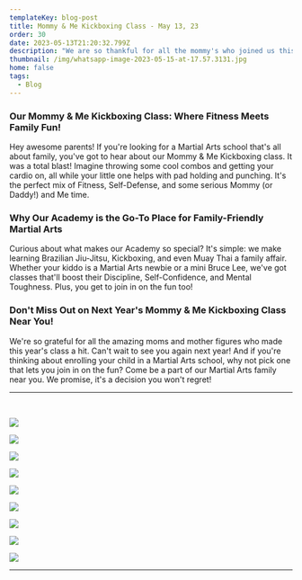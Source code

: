 ```yaml
---
templateKey: blog-post
title: Mommy & Me Kickboxing Class - May 13, 23
order: 30
date: 2023-05-13T21:20:32.799Z
description: "We are so thankful for all the mommy's who joined us this year! "
thumbnail: /img/whatsapp-image-2023-05-15-at-17.57.3131.jpg
home: false
tags:
  - Blog
---
```

### Our Mommy & Me Kickboxing Class: Where Fitness Meets Family Fun!

Hey awesome parents! If you're looking for a Martial Arts school that's all about family, you've got to hear about our Mommy & Me Kickboxing class. It was a total blast! Imagine throwing some cool combos and getting your cardio on, all while your little one helps with pad holding and punching. It's the perfect mix of Fitness, Self-Defense, and some serious Mommy (or Daddy!) and Me time.

### Why Our Academy is the Go-To Place for Family-Friendly Martial Arts

Curious about what makes our Academy so special? It's simple: we make learning Brazilian Jiu-Jitsu, Kickboxing, and even Muay Thai a family affair. Whether your kiddo is a Martial Arts newbie or a mini Bruce Lee, we've got classes that'll boost their Discipline, Self-Confidence, and Mental Toughness. Plus, you get to join in on the fun too!

### Don't Miss Out on Next Year's Mommy & Me Kickboxing Class Near You!

We're so grateful for all the amazing moms and mother figures who made this year's class a hit. Can't wait to see you again next year! And if you're thinking about enrolling your child in a Martial Arts school, why not pick one that lets you join in on the fun? Come be a part of our Martial Arts family near you. We promise, it's a decision you won't regret!

- - -

<br>

![](/img/whatsapp-image-2023-05-15-at-17.54.5788.jpg)

![](/img/whatsapp-image-2023-05-15-at-17.55.03212.jpg)

![](/img/whatsapp-image-2023-05-15-at-17.55.032.jpg)

![](/img/whatsapp-image-2023-05-15-at-17.54.423.jpg)

![](/img/whatsapp-image-2023-05-15-at-17.55.0344.jpg)

![](/img/whatsapp-image-2023-05-15-at-17.55.03.jpg)

![](/img/whatsapp-image-2023-05-15-at-17.54.15.jpg)

![](/img/whatsapp-image-2023-05-15-at-17.54.567.jpg)

![](/img/whatsapp-image-2023-05-15-at-17.56.49.jpg)

- - -
